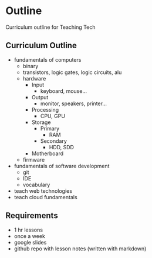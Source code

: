 # Outline

Curriculum outline for Teaching Tech 

## Curriculum Outline
- fundamentals of computers
    - binary
    - transistors, logic gates, logic circuits, alu
    - hardware
        - Input
            - keyboard, mouse...
        - Output
            - monitor, speakers, printer...
        - Processing 
            - CPU, GPU
        - Storage
            - Primary
                - RAM
            - Secondary
                - HDD, SDD
        - Motherboard
    - firmware
- fundamentals of software development
    - git
    - IDE
    - vocabulary
- teach web technologies
- teach cloud fundamentals


## Requirements
- 1 hr lessons
- once a week
- google slides
- github repo with lesson notes (written with markdown)
